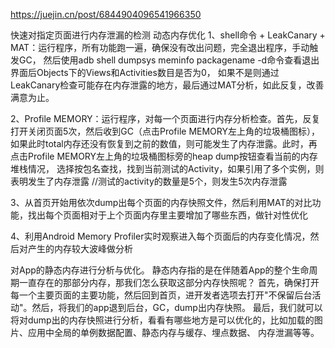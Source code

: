https://juejin.cn/post/6844904096541966350

快速对指定页面进行内存泄漏的检测  动态内存优化
1、shell命令 + LeakCanary + MAT：运行程序，所有功能跑一遍，确保没有改出问题，完全退出程序，手动触发GC，
然后使用adb shell dumpsys meminfo packagename -d命令查看退出界面后Objects下的Views和Activities数目是否为0，
如果不是则通过LeakCanary检查可能存在内存泄露的地方，最后通过MAT分析，如此反复，改善满意为止。

2、Profile MEMORY：运行程序，对每一个页面进行内存分析检查。首先，反复打开关闭页面5次，然后收到GC（点击Profile MEMORY左上角的垃圾桶图标），
如果此时total内存还没有恢复到之前的数值，则可能发生了内存泄露。此时，再点击Profile MEMORY左上角的垃圾桶图标旁的heap dump按钮查看当前的内存堆栈情况，
选择按包名查找，找到当前测试的Activity，如果引用了多个实例，则表明发生了内存泄露   //测试的activity的数量是5个，则发生5次内存泄露

3、从首页开始用依次dump出每个页面的内存快照文件，然后利用MAT的对比功能，找出每个页面相对于上个页面内存里主要增加了哪些东西，做针对性优化

4、利用Android Memory Profiler实时观察进入每个页面后的内存变化情况，然后对产生的内存较大波峰做分析



对App的静态内存进行分析与优化。
静态内存指的是在伴随着App的整个生命周期一直存在的那部分内存，那我们怎么获取这部分内存快照呢？
首先，确保打开每一个主要页面的主要功能，然后回到首页，进开发者选项去打开"不保留后台活动"。然后，将我们的app退到后台，GC，dump出内存快照。
最后，我们就可以将对dump出的内存快照进行分析，看看有哪些地方是可以优化的，比如加载的图片、应用中全局的单例数据配置、静态内存与缓存、埋点数据、
内存泄漏等等。